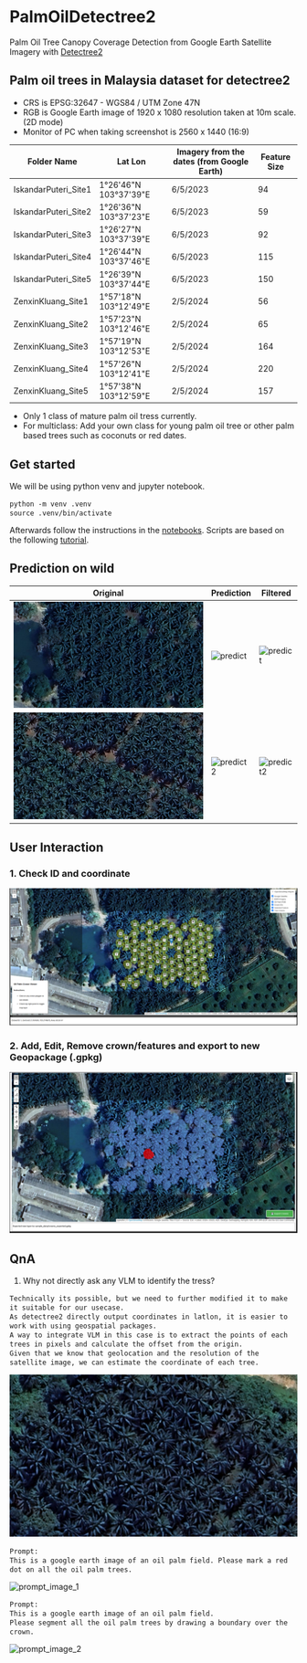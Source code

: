 # PalmOilDetectree2
Palm Oil Tree Canopy Coverage Detection from Google Earth Satellite Imagery with [Detectree2](https://github.com/PatBall1/detectree2)


## Palm oil trees in Malaysia dataset for detectree2

- CRS is EPSG:32647 - WGS84 / UTM Zone 47N
- RGB is Google Earth image of 1920 x 1080 resolution taken at 10m scale. (2D mode)
- Monitor of PC when taking screenshot is 2560 x 1440 (16:9)

| Folder Name | Lat Lon | Imagery from the dates (from Google Earth) | Feature Size |
|-------------|---------|---------------------------------| ------------------------ |
| IskandarPuteri_Site1 | 1°26'46"N 103°37'39"E | 6/5/2023 | 94
| IskandarPuteri_Site2 | 1°26'36"N 103°37'23"E | 6/5/2023 | 59
| IskandarPuteri_Site3 | 1°26'27"N 103°37'39"E | 6/5/2023 | 92
| IskandarPuteri_Site4 | 1°26'44"N 103°37'46"E | 6/5/2023 | 115
| IskandarPuteri_Site5 | 1°26'39"N 103°37'44"E | 6/5/2023 | 150
| ZenxinKluang_Site1 | 1°57'18"N 103°12'49"E | 2/5/2024 | 56
| ZenxinKluang_Site2 | 1°57'23"N 103°12'46"E | 2/5/2024 | 65
| ZenxinKluang_Site3 | 1°57'19"N 103°12'53"E | 2/5/2024 | 164
| ZenxinKluang_Site4 | 1°57'26"N 103°12'41"E | 2/5/2024 | 220
| ZenxinKluang_Site5 | 1°57'38"N 103°12'59"E | 2/5/2024 | 157

- Only 1 class of mature palm oil tress currently. 
- For multiclass: Add your own class for young palm oil tree or other palm based trees such as coconuts or red dates. 

## Get started

We will be using python venv and jupyter notebook.

```
python -m venv .venv
source .venv/bin/activate
```

Afterwards follow the instructions in the [notebooks](./notebook/).
Scripts are based on the following [tutorial](https://patball1.github.io/detectree2/tutorial.html).


## Prediction on wild

| Original | Prediction | Filtered |
|----------|------------|----------|
| ![original](./notebook/sample_data/random_oilpalm.png) | ![predict](./notebook/sample_data/crowns_overlay.png) | ![predict](./notebook/sample_data/filtered_crowns_overlay.png) |
| ![original2](./notebook/sample_data2/random_oilpalm.png) | ![predict2](./notebook/sample_data2/crowns_overlay.png) | ![predict2](./notebook/sample_data2/filtered_crowns_overlay.png) |

## User Interaction

### 1. Check ID and coordinate
![check_detail](./media/interactive_map1.png)

### 2. Add, Edit, Remove crown/features and export to new Geopackage (.gpkg)
![manipulate_map](./media/interactive_map2.png)

## QnA
1. Why not directly ask any VLM to identify the tress? 
```
Technically its possible, but we need to further modified it to make it suitable for our usecase. 
As detectree2 directly output coordinates in latlon, it is easier to work with using geospatial packages.
A way to integrate VLM in this case is to extract the points of each trees in pixels and calculate the offset from the origin. 
Given that we know that geolocation and the resolution of the satellite image, we can estimate the coordinate of each tree.
```
![original0](./dataset/IskandarPuteri_Site1/IskandarPuteri_Site1.png)

```
Prompt: 
This is a google earth image of an oil palm field. Please mark a red dot on all the oil palm trees.
``` 
![prompt_image_1](https://github.com/user-attachments/assets/850b564b-4a19-4074-af7d-997236ec43f6)

```
Prompt:
This is a google earth image of an oil palm field.
Please segment all the oil palm trees by drawing a boundary over the crown.
```
![prompt_image_2](https://github.com/user-attachments/assets/2e96d976-0a67-40be-bc16-bfaa61d77b44)

